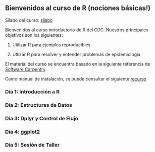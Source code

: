 ## Bienvenidos al curso de R (nociones básicas!)

Sílabo del curso: [sílabo](/archivos/silabo.pdf)

Bienvenidos al curso introductorio de R del CDC. Nuestros principales objetivos son los siguientes:

1. Utilizar R para ejemplos reproducibles. 

2. Utlizar R para resolver y entender problemas de epidemiología. 

El material del curso se encuentra basado en la siguiente referencia de [Software Carpentry](https://swcarpentry.github.io/r-novice-gapminder-es/reference)

Como manual de instalación, se puede consultar el siguiente [recurso](/archivos/instalacion.pdf)

### Día 1: Introducción a R 

### Día 2: Estructuras de Datos

### Día 3: Dplyr y Control de Flujo

### Día 4: ggplot2

### Día 5: Sesión de Taller
